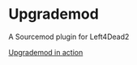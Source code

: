 Upgrademod
==========

A Sourcemod plugin for Left4Dead2

[Upgrademod in action](http://www.youtube.com/playlist?list=PLVZkSAFqjEA3gWeTX7_9X0tfUqdOw8SJI)

